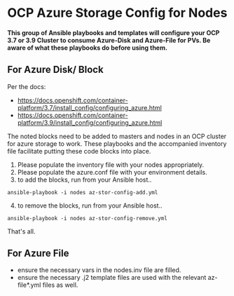 # OCP Azure Storage Config for Nodes

#### This group of Ansible playbooks and templates will configure your OCP 3.7 or 3.9 Cluster to consume Azure-Disk and Azure-File for PVs. Be aware of what these playbooks do before using them.

## For Azure Disk/ Block

Per the docs:
* https://docs.openshift.com/container-platform/3.7/install_config/configuring_azure.html
* https://docs.openshift.com/container-platform/3.9/install_config/configuring_azure.html

The noted blocks need to be added to masters and nodes in  an OCP cluster for azure storage to work.
These playbooks and the accompanied inventory file facilitate putting these code blocks into place.

1. Please populate the inventory file with your nodes appropriately.
2. Please populate the azure.conf file with your environment details.
3. to add the blocks, run from your Ansible host..

`ansible-playbook -i nodes az-stor-config-add.yml`

4. to remove the blocks, run from your Ansible host..

`ansible-playbook -i nodes az-stor-config-remove.yml`

That's all.

## For Azure File

* ensure the necessary vars in the nodes.inv file are filled.
* ensure the necessary .j2 template files are used with the relevant az-file*.yml files as well.
